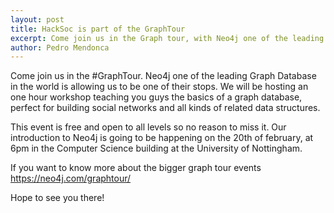 ```yaml
---
layout: post
title: HackSoc is part of the GraphTour
excerpt: Come join us in the Graph tour, with Neo4j one of the leading Graph databases...
author: Pedro Mendonca
---
```


Come join us in the #GraphTour. Neo4j one of the leading Graph Database in the world is allowing us to be one of their stops. We will be hosting an one hour workshop teaching you guys the basics of a graph database, perfect for building social networks and all kinds of related data structures.

This event is free and open to all levels so no reason to miss it. Our introduction to Neo4j is going to be happening on the 20th of february, at 6pm in the Computer Science building at the University of Nottingham.

If you want to know more about the bigger graph tour events
https://neo4j.com/graphtour/

Hope to see you there!
